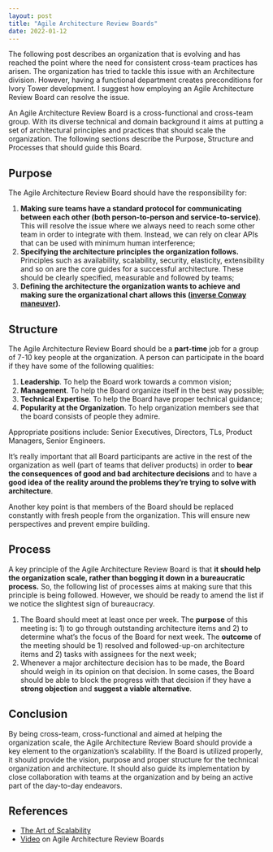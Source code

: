 ```yaml
---
layout: post
title: "Agile Architecture Review Boards"
date: 2022-01-12
---
```


The following post describes an organization that is evolving and has reached the point where the need for consistent cross-team practices has arisen. The organization has tried to tackle this issue with an Architecture division. However, having a functional department creates preconditions for Ivory Tower development. I suggest how employing an Agile Architecture Review Board can resolve the issue.

An Agile Architecture Review Board is a cross-functional and cross-team group.  With its diverse technical and domain background it aims at putting a set of architectural principles and practices that should scale the organization. The following sections describe the Purpose, Structure and Processes that should guide this Board.

<!--more-->

## Purpose

The Agile Architecture Review Board should have the responsibility for:

1. **Making sure teams have a standard protocol for communicating between each other (both person-to-person and service-to-service)**. This will resolve the issue where we always need to reach some other team in order to integrate with them. Instead, we can rely on clear APIs that can be used with minimum human interference;
2. **Specifying the architecture principles the organization follows.** Principles such as availability, scalability, security, elasticity, extensibility and so on are the core guides for a successful architecture. These should be clearly specified, measurable and followed by teams;
3. **Defining the architecture the organization wants to achieve and making sure the organizational chart allows this ([inverse Conway maneuver](https://www.thoughtworks.com/radar/techniques/inverse-conway-maneuver)).**

## Structure

The Agile Architecture Review Board should be a **part-time** job for a group of 7-10 key people at the organization. A person can participate in the board if they have some of the following qualities:

1. **Leadership**. To help the Board work towards a common vision;
2. **Management**. To help the Board organize itself in the best way possible;
3. **Technical Expertise**. To help the Board have proper technical guidance;
4. **Popularity at the Organization**. To help organization members see that the board consists of people they admire.

Appropriate positions include: Senior Executives, Directors, TLs, Product Managers, Senior Engineers.

It’s really important that all Board participants are active in the rest of the organization as well (part of teams that deliver products) in order to **bear the consequences of good and bad architecture decisions** and to have a **good idea of the reality around the problems they’re trying to solve with architecture**.

Another key point is that members of the Board should be replaced constantly with fresh people from the organization. This will ensure new perspectives and prevent empire building.

## Process

A key principle of the Agile Architecture Review Board is that **it should help the organization scale, rather than bogging it down in a bureaucratic process.** So, the following list of processes aims at making sure that this principle is being followed. However, we should be ready to amend the list if we notice the slightest sign of bureaucracy.

1. The Board should meet at least once per week. The **purpose** of this meeting is: 1) to go through outstanding architecture items and 2) to determine what’s the focus of the Board for next week. The **outcome** of the meeting should be 1) resolved and followed-up-on architecture items and 2) tasks with assignees for the next week;
2. Whenever a major architecture decision has to be made, the Board should weigh in its opinion on that decision. In some cases, the Board should be able to block the progress with that decision if they have a **strong objection** and **suggest a viable alternative**.

## Conclusion

By being cross-team, cross-functional and aimed at helping the organization scale, the Agile Architecture Review Board should provide a key element to the organization’s scalability. If the Board is utilized properly, it should provide the vision, purpose and proper structure for the technical organization and architecture. It should also guide its implementation by close collaboration with teams at the organization and by being an active part of the day-to-day endeavors.

## References

* [The Art of Scalability](https://akfpartners.com/books/the-art-of-scalability)
* [Video](https://www.youtube.com/watch?v=dNrF1tZf4Lk) on Agile Architecture Review Boards
